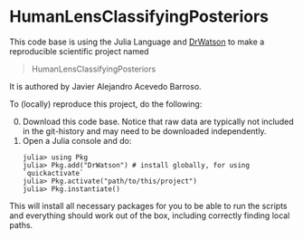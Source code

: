 # HumanLensClassifyingPosteriors

This code base is using the Julia Language and [DrWatson](https://juliadynamics.github.io/DrWatson.jl/stable/)
to make a reproducible scientific project named
> HumanLensClassifyingPosteriors

It is authored by Javier Alejandro Acevedo Barroso.

To (locally) reproduce this project, do the following:

0. Download this code base. Notice that raw data are typically not included in the
   git-history and may need to be downloaded independently.
1. Open a Julia console and do:
   ```
   julia> using Pkg
   julia> Pkg.add("DrWatson") # install globally, for using `quickactivate`
   julia> Pkg.activate("path/to/this/project")
   julia> Pkg.instantiate()
   ```

This will install all necessary packages for you to be able to run the scripts and
everything should work out of the box, including correctly finding local paths.
